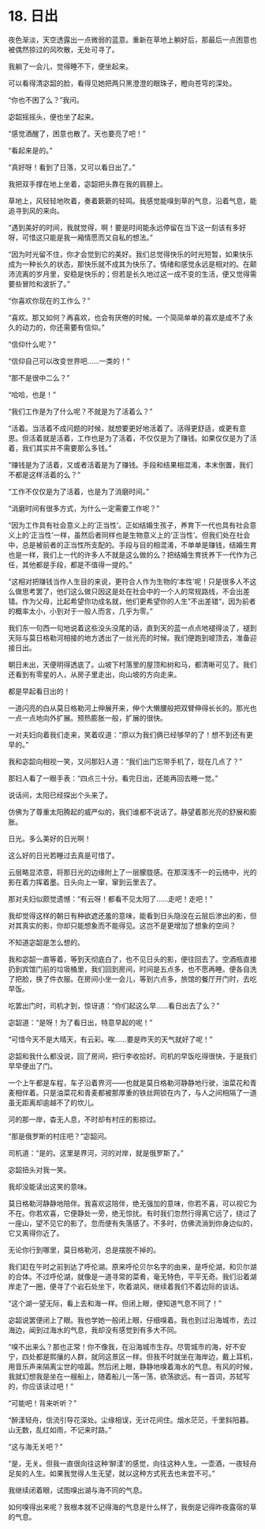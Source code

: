 # 18. 日出

夜色渐淡，天空透露出一点微弱的蓝意。重新在草地上躺好后，那最后一点困意也被偶然掠过的风吹散，无处可寻了。

我躺了一会儿，觉得睡不下，便坐起来。

可以看得清宓韶的脸，看得见她把两只黑澄澄的眼珠子，瞪向苍穹的深处。

“你也不困了么？”我问。

宓韶摇摇头，便也坐了起来。

“感觉酒醒了，困意也散了。天也要亮了吧！”

“看起来是的。”

“真好呀！看到了日落，又可以看日出了。”

我把双手撑在地上坐着，宓韶把头靠在我的肩膀上。

草地上，风轻轻地吹着，奏着簌簌的轻鸣。我感觉能嗅到草的气息，沿着气息，能追寻到风的来向。

“遇到美好的时间，我就觉得，啊！要是时间能永远停留在当下这一刻该有多好呀，可惜这只能是我一厢情愿而又自私的想法。”

“因为时光留不住，你才会觉到它的美好。我们总觉得快乐的时光短暂，如果快乐成为一种长久的状态，那快乐就不成其为快乐了。情绪和感觉永远是相对的。在颠沛流离的岁月里，安稳是快乐的；但若是长久地过这一成不变的生活，便又觉得需要些冒险和波折了。”

“你喜欢你现在的工作么？”

“喜欢。那又如何？再喜欢，也会有厌倦的时候。一个简简单单的喜欢是成不了永久的动力的，你还需要有信仰。”

“信仰什么呢？”

“信仰自己可以改变世界吧……一类的！“

“那不是很中二么？”

“哈哈，也是！”

“我们工作是为了什么呢？不就是为了活着么？”

“活着。当活着不成问题的时候，就想要更好地活着了。活得更舒适，或更有意思。但活着就是活着，工作也是为了活着，不仅仅是为了赚钱。如果仅仅是为了活着，我们其实并不需要那么多钱。”

“赚钱是为了活着，又或者活着是为了赚钱。手段和结果相混淆，本末倒置，我们不都是这样活着的么？”

“工作不仅仅是为了活着，也是为了消磨时间。”

“消磨时间有很多方式，为什么一定需要工作呢？”

“因为工作具有社会意义上的‘正当性’。正如结婚生孩子，养育下一代也具有社会意义上的‘正当性’一样，虽然后者同样也是生物意义上的‘正当性’。但我们处在社会中，总是被前者的正当性所支配的。手段与目的相混淆，不单单是赚钱，结婚生育也是一样，我们上一代的许多人不就是这么做的么？把结婚生育抚养下一代作为己任，其他都是手段，都是不值得一提的。”

“这相对把赚钱当作人生目的来说，更符合人作为生物的‘本性’呢！只是很多人不这么做思考罢了，他们这么做只因这是处在社会中的一个人的常规路线，不会出差错。作为父母，比起希望你功成名就，他们更希望你的人生”不出差错“，因为前者的概率太小，小到对于一般人而言，几乎为零。”

我们东一句西一句地说着这些没头没尾的话，直到天的蓝一点点地褪得淡了，褪到天际与莫日格勒河相接的地方透出了一丝光亮的时候。我们便跑到坡顶去，准备迎接日出。

朝日未出，天便明得透底了。山坡下村落里的屋顶和树和马，都清晰可见了。我们还看到有零星的人，从房子里走出，向山坡的方向走来。

都是早起看日出的！

一道闪亮的白从莫日格勒河上伸展开来，伸个大懒腰般把双臂伸得长长的。那光也一点一点地向外扩展。预热膨胀一般，扩展的很快。

一对夫妇向着我们走来，笑着叹道：“原以为我们俩已经够早的了！想不到还有更早的。”

我和宓韶向相视一笑，又问那妇人道：“我们出门忘带手机了，现在几点了？”

那妇人看了一眼手表：“四点三十分。看完日出，还能再回去睡一觉。”

说话间，太阳已经探出个头来了。

仿佛为了尊重太阳腾起的威严似的，我们谁都不说话了。静望着那光亮的舒展和膨胀。

日光。多么美好的日光啊！

这么好的日光若睡过去真是可惜了。

云层略显浓意，将那日光的边缘附上了一层朦胧感。在那深浅不一的云络中，光的影在着力挥着墨。日头向上一窜，窜到云里去了。

那对夫妇似颇觉遗憾：“有云呀！都看不见太阳了……走吧！走吧！”

我却觉得这样的朝日有种欲遮还羞的意味，能看到日头隐没在云层后渗出的影，但对其真实的影，你却只能想象而不能得见。这岂不是更增加了想象的空间？

不知道宓韶是怎么想的。

我和宓韶一直等着，等到天彻底白了，也不见日头的影，便往回去了。空酒瓶直接扔到宾馆门前的垃圾桶里，我们回到房间，时间是五点多，也不愿再睡。便各自洗了把脸，换了件衣服。在房间小坐一会儿，等到六点多，旅馆的餐厅开门时，去吃早饭。

吃罢出门时，司机才到，惊讶道：“你们起这么早……看日出去了么？”

宓韶道：“是呀！为了看日出，特意早起的呢！”

“可惜今天不是大晴天，有云彩。唉……要是昨天的天气就好了呢！”

宓韶和我什么都没说，回了房间，把行李收拾好。司机的早饭吃得很快，于是我们早早便出了门。

一个上午都是车程，车子沿着界河——也就是莫日格勒河静静地行驶，油菜花和青麦相伴着。只是油菜花和青麦都被那厚重的铁丝网锁在内了，与人之间相隔了一道虽无距离却逾越不了的坎儿。

河的那一岸，杳无人息，不时却有村庄的影掠过。

“那是俄罗斯的村庄吧？”宓韶问。

司机道：“是的。这里是界河，河的对岸，就是俄罗斯了。”

宓韶扭头对我一笑。

我却没能读出这笑的意味。

莫日格勒河静静地陪伴。我喜欢这陪伴，绝无强加的意味，你若不喜，可以视它为不在。你若欢喜，它便静处一旁，绝无惊扰。有时我们忽然行得离它远了，绕过了一座山，望不见它的影了。忽而便有失落感了。不多时，仿佛流淌到你身边似的，它又离得你近了。

无论你行到哪里，莫日格勒河，总是摆脱不掉的。

我们赶在午时之前到达了呼伦湖。原来呼伦贝尔名字的由来，是呼伦湖，和贝尔湖的合体。不过呼伦湖，就像是一道寻常的菜肴，毫无特色，平平无奇。我们沿着湖岸走了一圈，便寻了个岩石处坐下，吹着湖风，继续着我们不着边际的谈话。

“这个湖一望无际，看上去和海一样。但闭上眼，便知道气息不同了！”

宓韶说罢便闭上了眼。我也学她一般闭上眼，仔细嗅着。我也到过沿海城市，去过海边，闻到过海水的气息，我却没有感觉到有多大不同。

“嗅不出来么？那也正常！你不像我，在沿海城市生存。尽管城市的海，好不安宁，四处都是熙攘的人群，就同这景区一样。但我不时就坐在海岸边，戴上耳机，用音乐声来隔离尘世的喧嚣。然后闭上眼，静静地嗅着海水的气息。有风的时候，我就幻想我是坐在一艘船上，随着船儿一荡一荡，欲荡欲远。有一首词，苏轼写的，你应该读过吧！”

“可能吧！背来听听？”

“醉漾轻舟，信流引导花深处。尘缘相误，无计花间住。烟水茫茫，千里斜阳暮。山无数，乱红如雨，不记来时路。”

“这与海无关吧？”

“是，无关。但我一直很向往这种‘醉漾’的感觉，向往这种人生。一壶酒，一夜轻舟足矣的人生。如果我觉得人生无望，就以这种方式死去也未尝不可。”

我继续闭着眼，试图嗅出湖与海不同的气息。

如何嗅得出来呢？我根本就不记得海的气息是什么样了，我倒是记得昨夜露宿的草的气息。

